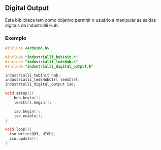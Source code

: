 ## Digital Output
Esta biblioteca tem como objetivo permitir o usuário a manipular as saídas digitais da Industrialli Hub.

### Exemplo

```c
#include <Arduino.h>

#include "industrialli_hubInit.h"
#include "industrialli_ledsHub.h"
#include "industrialli_digital_output.h"

industrialli_hubInit hub;
industrialli_ledsHubCtrl ledsCtrl;
industrialli_digital_output iso;

void setup(){
	hub.begin();
	ledsCtrl.begin();

	iso.begin();
	iso.enable();
}

void loop(){
  iso.write(Q03, HIGH);
  iso.update();	
}
```
